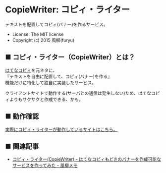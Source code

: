 CopieWriter: コピィ・ライター
=============================
テキストを配置してコピィ(バナー)を作るサービス。
- License: The MIT license  
- Copyright (c) 2015 風柳(furyu)  


■ コピィ・ライター（CopieWriter）とは？
---
[はてなコピィ](http://copie.hatelabo.jp/)を元ネタに、  
『テキストを自由に配置して、コピィ(バナー)を作る』  
機能だけに特化して独自に実装したサービス。  


クライアントサイドで動作する(サーバとの通信は発生しない)ため、はてなコピィよりもサクサクと作成できる、かも。  


■ 動作確認
---
[実際にコピィ・ライターが動作しているサイトはこちら。](http://furyu.nazo.cc/CopieWriter/)  


■ 関連記事
---
- [コピィ・ライター(CopieWriter) - はてなコピィもどきのバナーを作成可能なサービスを作ってみた - 風柳メモ](http://d.hatena.ne.jp/furyu-tei/20150712/1436691902)  

